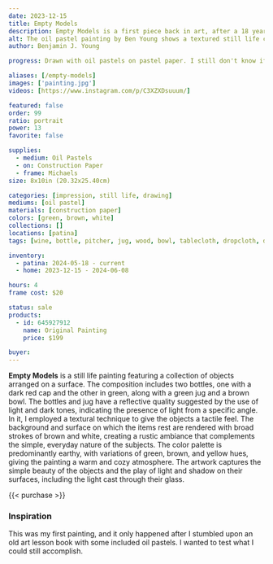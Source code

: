 ```yaml
---
date: 2023-12-15
title: Empty Models
description: Empty Models is a first piece back in art, after a 18 year hiatus since childhood. A still life study after discovering old oil pastels stored away in storage.
alt: The oil pastel painting by Ben Young shows a textured still life composition of two green bottles, a green jug, and a brown bowl on a hung white fabric surface against a dark wooden background.
author: Benjamin J. Young

progress: Drawn with oil pastels on pastel paper. I still don't know if this is considered a "painting" or "drawing". The majority of the artwork was done in two evenings. But that was the build the basic shapes. From there it took a week of coming back to it and fixing details or filling in imperfections. The old pastels I had on hand did not make things easier.

aliases: [/empty-models]
images: ['painting.jpg']
videos: [https://www.instagram.com/p/C3XZXDsuuum/]

featured: false
order: 99
ratio: portrait
power: 13
favorite: false

supplies:
  - medium: Oil Pastels
  - on: Construction Paper
  - frame: Michaels
size: 8x10in (20.32x25.40cm)

categories: [impression, still life, drawing]
mediums: [oil pastel]
materials: [construction paper]
colors: [green, brown, white]
collections: []
locations: [patina]
tags: [wine, bottle, pitcher, jug, wood, bowl, tablecloth, dropcloth, dining, room, table, backdrop, indoors]

inventory:
  - patina: 2024-05-18 - current
  - home: 2023-12-15 - 2024-06-08

hours: 4
frame cost: $20

status: sale
products:
  - id: 645927912
    name: Original Painting
    price: $199

buyer: 
---
```


**Empty Models** is a still life painting featuring a collection of objects arranged on a surface. The composition includes two bottles, one with a dark red cap and the other in green, along with a green jug and a brown bowl. The bottles and jug have a reflective quality suggested by the use of light and dark tones, indicating the presence of light from a specific angle. In it, I employed a textural technique to give the objects a tactile feel. The background and surface on which the items rest are rendered with broad strokes of brown and white, creating a rustic ambiance that complements the simple, everyday nature of the subjects. The color palette is predominantly earthy, with variations of green, brown, and yellow hues, giving the painting a warm and cozy atmosphere. The artwork captures the simple beauty of the objects and the play of light and shadow on their surfaces, including the light cast through their glass.

{{< purchase >}}

### Inspiration ###

This was my first painting, and it only happened after I stumbled upon an old art lesson book with some included oil pastels. I wanted to test what I could still accomplish.